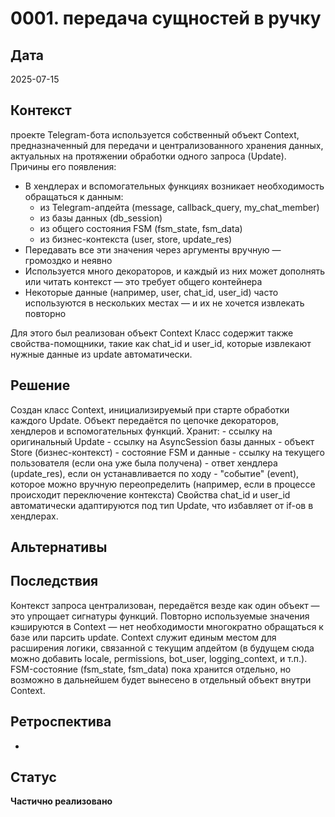# 0001. передача сущностей в ручку

## Дата
2025-07-15

## Контекст
проекте Telegram-бота используется собственный объект Context, предназначенный для передачи и централизованного хранения данных, актуальных на протяжении обработки одного запроса (Update).
Причины его появления:
- В хендлерах и вспомогательных функциях возникает необходимость обращаться к данным:
    - из Telegram-апдейта (message, callback_query, my_chat_member)
    - из базы данных (db_session)
    - из общего состояния FSM (fsm_state, fsm_data)
    - из бизнес-контекста (user, store, update_res)
- Передавать все эти значения через аргументы вручную — громоздко и неявно
- Используется много декораторов, и каждый из них может дополнять или читать контекст — это требует общего контейнера
- Некоторые данные (например, user, chat_id, user_id) часто используются в нескольких местах — и их не хочется извлекать повторно

Для этого был реализован объект Context
Класс содержит также свойства-помощники, такие как chat_id и user_id, которые извлекают нужные данные из update автоматически.

## Решение
Создан класс Context, инициализируемый при старте обработки каждого Update.
Объект передаётся по цепочке декораторов, хендлеров и вспомогательных функций.
Хранит:
    - ссылку на оригинальный Update
    - ссылку на AsyncSession базы данных
    - объект Store (бизнес-контекст)
    - состояние FSM и данные
    - ссылку на текущего пользователя (если она уже была получена)
    - ответ хендлера (update_res), если он устанавливается по ходу
    - "событие" (event), которое можно вручную переопределить (например, если в процессе происходит переключение контекста)
Свойства chat_id и user_id автоматически адаптируются под тип Update, что избавляет от if-ов в хендлерах.

## Альтернативы

## Последствия
Контекст запроса централизован, передаётся везде как один объект — это упрощает сигнатуры функций.
Повторно используемые значения кэшируются в Context — нет необходимости многократно обращаться к базе или парсить update.
Context служит единым местом для расширения логики, связанной с текущим апдейтом (в будущем сюда можно добавить locale, permissions, bot_user, logging_context, и т.п.).
FSM-состояние (fsm_state, fsm_data) пока хранится отдельно, но возможно в дальнейшем будет вынесено в отдельный объект внутри Context.

## Ретроспектива
-

## Статус
**Частично реализовано**

